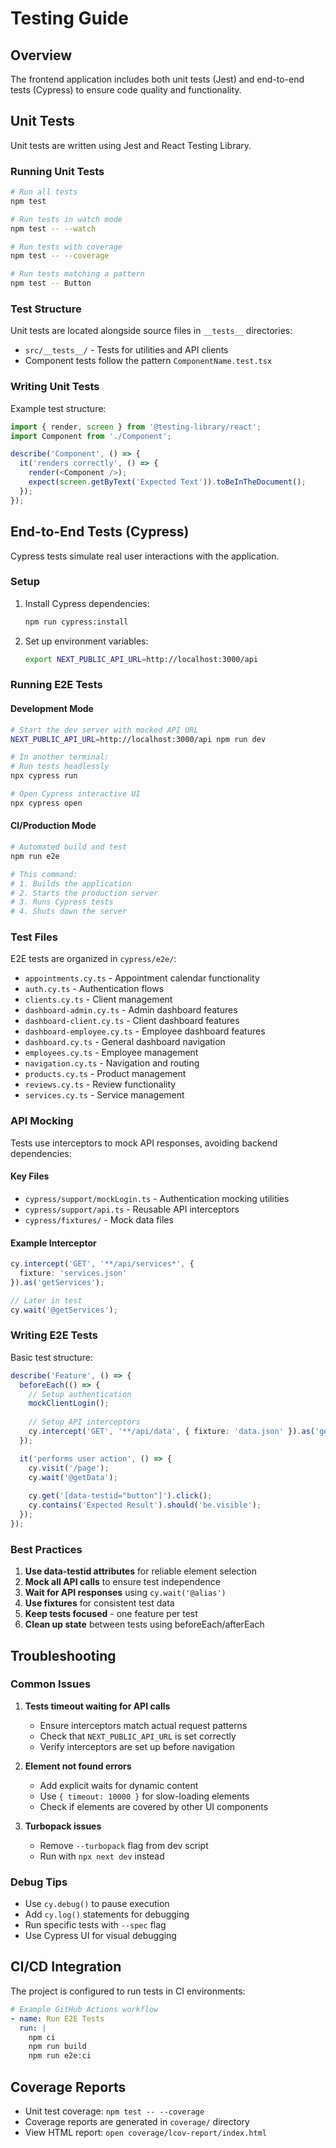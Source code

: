 # Testing Guide

## Overview

The frontend application includes both unit tests (Jest) and end-to-end tests (Cypress) to ensure code quality and functionality.

## Unit Tests

Unit tests are written using Jest and React Testing Library.

### Running Unit Tests

```bash
# Run all tests
npm test

# Run tests in watch mode
npm test -- --watch

# Run tests with coverage
npm test -- --coverage

# Run tests matching a pattern
npm test -- Button
```

### Test Structure

Unit tests are located alongside source files in `__tests__` directories:
- `src/__tests__/` - Tests for utilities and API clients
- Component tests follow the pattern `ComponentName.test.tsx`

### Writing Unit Tests

Example test structure:
```typescript
import { render, screen } from '@testing-library/react';
import Component from './Component';

describe('Component', () => {
  it('renders correctly', () => {
    render(<Component />);
    expect(screen.getByText('Expected Text')).toBeInTheDocument();
  });
});
```

## End-to-End Tests (Cypress)

Cypress tests simulate real user interactions with the application.

### Setup

1. Install Cypress dependencies:
   ```bash
   npm run cypress:install
   ```

2. Set up environment variables:
   ```bash
   export NEXT_PUBLIC_API_URL=http://localhost:3000/api
   ```

### Running E2E Tests

#### Development Mode

```bash
# Start the dev server with mocked API URL
NEXT_PUBLIC_API_URL=http://localhost:3000/api npm run dev

# In another terminal:
# Run tests headlessly
npx cypress run

# Open Cypress interactive UI
npx cypress open
```

#### CI/Production Mode

```bash
# Automated build and test
npm run e2e

# This command:
# 1. Builds the application
# 2. Starts the production server
# 3. Runs Cypress tests
# 4. Shuts down the server
```

### Test Files

E2E tests are organized in `cypress/e2e/`:

- `appointments.cy.ts` - Appointment calendar functionality
- `auth.cy.ts` - Authentication flows
- `clients.cy.ts` - Client management
- `dashboard-admin.cy.ts` - Admin dashboard features
- `dashboard-client.cy.ts` - Client dashboard features
- `dashboard-employee.cy.ts` - Employee dashboard features
- `dashboard.cy.ts` - General dashboard navigation
- `employees.cy.ts` - Employee management
- `navigation.cy.ts` - Navigation and routing
- `products.cy.ts` - Product management
- `reviews.cy.ts` - Review functionality
- `services.cy.ts` - Service management

### API Mocking

Tests use interceptors to mock API responses, avoiding backend dependencies:

#### Key Files

- `cypress/support/mockLogin.ts` - Authentication mocking utilities
- `cypress/support/api.ts` - Reusable API interceptors
- `cypress/fixtures/` - Mock data files

#### Example Interceptor

```typescript
cy.intercept('GET', '**/api/services*', { 
  fixture: 'services.json' 
}).as('getServices');

// Later in test
cy.wait('@getServices');
```

### Writing E2E Tests

Basic test structure:
```typescript
describe('Feature', () => {
  beforeEach(() => {
    // Setup authentication
    mockClientLogin();
    
    // Setup API interceptors
    cy.intercept('GET', '**/api/data', { fixture: 'data.json' }).as('getData');
  });

  it('performs user action', () => {
    cy.visit('/page');
    cy.wait('@getData');
    
    cy.get('[data-testid="button"]').click();
    cy.contains('Expected Result').should('be.visible');
  });
});
```

### Best Practices

1. **Use data-testid attributes** for reliable element selection
2. **Mock all API calls** to ensure test independence
3. **Wait for API responses** using `cy.wait('@alias')`
4. **Use fixtures** for consistent test data
5. **Keep tests focused** - one feature per test
6. **Clean up state** between tests using beforeEach/afterEach

## Troubleshooting

### Common Issues

1. **Tests timeout waiting for API calls**
   - Ensure interceptors match actual request patterns
   - Check that `NEXT_PUBLIC_API_URL` is set correctly
   - Verify interceptors are set up before navigation

2. **Element not found errors**
   - Add explicit waits for dynamic content
   - Use `{ timeout: 10000 }` for slow-loading elements
   - Check if elements are covered by other UI components

3. **Turbopack issues**
   - Remove `--turbopack` flag from dev script
   - Run with `npx next dev` instead

### Debug Tips

- Use `cy.debug()` to pause execution
- Add `cy.log()` statements for debugging
- Run specific tests with `--spec` flag
- Use Cypress UI for visual debugging

## CI/CD Integration

The project is configured to run tests in CI environments:

```yaml
# Example GitHub Actions workflow
- name: Run E2E Tests
  run: |
    npm ci
    npm run build
    npm run e2e:ci
```

## Coverage Reports

- Unit test coverage: `npm test -- --coverage`
- Coverage reports are generated in `coverage/` directory
- View HTML report: `open coverage/lcov-report/index.html`
